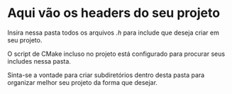 # Aqui vão os headers do seu projeto

Insira nessa pasta todos os arquivos _.h_ para include que deseja criar em seu projeto.

O script de CMake incluso no projeto está configurado para procurar seus includes nessa pasta.

Sinta-se a vontade para criar subdiretórios dentro desta pasta para organizar melhor seu projeto da forma que desejar.